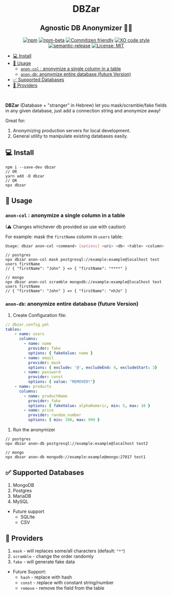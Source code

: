 <h1 align="center">DBZar</h1>
<h2 align="center">Agnostic DB Anonymizer 🔁👻</h2>
<div align="center">

[![npm](https://img.shields.io/npm/v/dbzar)](https://www.npmjs.com/package/dbzar)
[![npm-beta](https://img.shields.io/npm/v/dbzar/beta)](https://www.npmjs.com/package/dbzar)
[![Commitizen friendly](https://img.shields.io/badge/commitizen-friendly-brightgreen.svg)](http://commitizen.github.io/cz-cli/)
[![XO code style](https://img.shields.io/badge/code_style-XO-5ed9c7.svg)](https://github.com/xojs/xo)
[![semantic-release](https://img.shields.io/badge/%20%20%F0%9F%93%A6%F0%9F%9A%80-semantic--release-e10079.svg)](https://github.com/semantic-release/semantic-release)
[![License: MIT](https://img.shields.io/badge/License-MIT-yellow.svg)](https://opensource.org/licenses/MIT)

</div>

- [💻 Install](#-install)
- [👻 Usage](#-usage)
  - [`anon-col` : anonymize a single column in a table](#anon-col--anonymize-a-single-column-in-a-table)
  - [`anon-db`: anonymize entire database (future Version)](#anon-db-anonymize-entire-database-future-version)
- [✅ Supported Databases](#-supported-databases)
- [🔧 Providers](#-providers)

<br/>

**DBZar** (Database + "stranger" in Hebrew) let you mask/scramble/fake fields in any given database, just add a connection string and anonymize away!

Great for:

1. Anonymizing production servers for local development.
2. General utility to manipulate existing databases easily.

## 💻 Install

```
npm i --save-dev dbzar
// OR
yarn add -D dbzar
// OR
npx dbzar
```

## 👻 Usage

### `anon-col` : anonymize a single column in a table

(⚠ Changes whichever db provided so use with caution)

For example: mask the `firstName` column in `users` table:

```bash
Usage: dbzar anon-col <command> [options] <uri> <db> <table> <column>
```

```
// postgres
npx dbzar anon-col mask postgresql://example:example@localhost test users firstName
// { "firstName": "John" } => { "firstName": "****" }

// mongo
npx dbzar anon-col scramble mongodb://example:example@localhost test users firstName
// { "firstName": "John" } => { "firstName": "nhJo" }
```

### `anon-db`: anonymize entire database (future Version)

1. Create Configuration file:

```yaml
// dbzar.config.yml
tables:
    - name: users
      columns:
        - name: name
          provider: fake
          options: { fakeValue: name }
        - name: email
          provider: mask
          options: { exclude: '@', excludeEnd: 4, excludeStart: 3}
        - name: password
          provider: const
          options: { value: "REMOVED!"}
    - name: products
      columns:
        - name: productName
          provider: fake
          options: { fakeValue: alphaNumeric, min: 5, max: 10 }
        - name: price
          provider: random_number
          options: { min: 100, max: 999 }

```

1. Run the anonymizer

```
// postgres
npx dbzar anon-db postgresql://example:example@localhost test2

// mongo
npx dbzar anon-db mongodb://example:example@mongo:27017 test1
```

## ✅ Supported Databases

1. MongoDB
2. Postgres
3. MariaDB
4. MySQL

- Future support
  - SQLIte
  - CSV

## 🔧 Providers

1. `mask` - will replaces some/all characters (default: `"*"`)
2. `scramble` - change the order randomly
3. `fake` - will generate fake data

- Future Support:
  - `hash` - replace with hash
  - `const` - replace with constant string/number
  - `remove` - remove the field from the table

